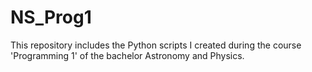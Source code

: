 # NS_Prog1
This repository includes the Python scripts I created during the course 'Programming 1' of the bachelor Astronomy and Physics.
